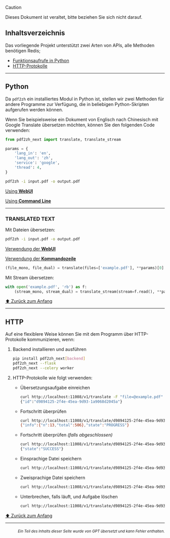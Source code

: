 > [!CAUTION]
>
> Dieses Dokument ist veraltet, bitte beziehen Sie sich nicht darauf.

<h2 id="toc">Inhaltsverzeichnis</h2>
Das vorliegende Projekt unterstützt zwei Arten von APIs, alle Methoden benötigen Redis;

- [Funktionsaufrufe in Python](#api-python)
- [HTTP-Protokolle](#api-http)

---

<h2 id="api-python">Python</h2>

Da `pdf2zh` ein installiertes Modul in Python ist, stellen wir zwei Methoden für andere Programme zur Verfügung, die in beliebigen Python-Skripten aufgerufen werden können.

Wenn Sie beispielsweise ein Dokument von Englisch nach Chinesisch mit Google Translate übersetzen möchten, können Sie den folgenden Code verwenden:

```python
from pdf2zh_next import translate, translate_stream

params = {
    'lang_in': 'en',
    'lang_out': 'zh',
    'service': 'google',
    'thread': 4,
}
```
```bash
pdf2zh -i input.pdf -o output.pdf
```

[Using **WebUI**](https://pdf2zh-next.com/getting-started/USAGE_webui.html)

[Using **Command Line**](https://pdf2zh-next.com/getting-started/USAGE_cli.html)

---

### TRANSLATED TEXT

Mit Dateien übersetzen:  
```bash
pdf2zh -i input.pdf -o output.pdf
```

[Verwendung der **WebUI**](https://pdf2zh-next.com/getting-started/USAGE_webui.html)

[Verwendung der **Kommandozeile**](https://pdf2zh-next.com/getting-started/USAGE_cli.html)
```python
(file_mono, file_dual) = translate(files=['example.pdf'], **params)[0]
```
Mit Stream übersetzen:
```python
with open('example.pdf', 'rb') as f:
    (stream_mono, stream_dual) = translate_stream(stream=f.read(), **params)
```

[⬆️ Zurück zum Anfang](#toc)

---

<h2 id="api-http">HTTP</h2>

Auf eine flexiblere Weise können Sie mit dem Programm über HTTP-Protokolle kommunizieren, wenn:

1. Backend installieren und ausführen

   ```bash
   pip install pdf2zh_next[backend]
   pdf2zh_next --flask
   pdf2zh_next --celery worker
   ```

2. HTTP-Protokolle wie folgt verwenden:

   - Übersetzungsaufgabe einreichen

     ```bash
     curl http://localhost:11008/v1/translate -F "file=@example.pdf" -F "data={\"lang_in\":\"en\",\"lang_out\":\"zh\",\"service\":\"google\",\"thread\":4}"
     {"id":"d9894125-2f4e-45ea-9d93-1a9068d2045a"}
     ```

   - Fortschritt überprüfen

     ```bash
     curl http://localhost:11008/v1/translate/d9894125-2f4e-45ea-9d93-1a9068d2045a
     {"info":{"n":13,"total":506},"state":"PROGRESS"}
     ```

   - Fortschritt überprüfen _(falls abgeschlossen)_

     ```bash
     curl http://localhost:11008/v1/translate/d9894125-2f4e-45ea-9d93-1a9068d2045a
     {"state":"SUCCESS"}
     ```

   - Einsprachige Datei speichern

     ```bash
     curl http://localhost:11008/v1/translate/d9894125-2f4e-45ea-9d93-1a9068d2045a/mono --output example-mono.pdf
     ```

   - Zweisprachige Datei speichern

     ```bash
     curl http://localhost:11008/v1/translate/d9894125-2f4e-45ea-9d93-1a9068d2045a/dual --output example-dual.pdf
     ```

   - Unterbrechen, falls läuft, und Aufgabe löschen
     ```bash
     curl http://localhost:11008/v1/translate/d9894125-2f4e-45ea-9d93-1a9068d2045a -X DELETE
     ```

[⬆️ Zurück zum Anfang](#toc)

---

<div align="right"> 
<h6><small>Ein Teil des Inhalts dieser Seite wurde von GPT übersetzt und kann Fehler enthalten.</small></h6>